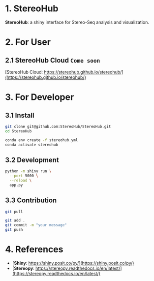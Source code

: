 # 1. StereoHub

**StereoHub**: a shiny interface for Stereo-Seq analysis and visualization.

# 2. For User

## 2.1 StereoHub Cloud `Come soon`

[StereoHub Cloud: https://stereohub.github.io/stereohub/](https://stereohub.github.io/stereohub/)

# 3. For Developer

## 3.1 Install

```bash
git clone git@github.com:StereoHub/StereoHub.git
cd StereoHub

conda env create -f stereohub.yml
conda activate stereohub
```

## 3.2 Development

```bash
python -m shiny run \
  --port 5000 \
  --reload \
  app.py
```

## 3.3 Contribution

```bash
git pull

git add .
git commit -m "your message"
git push
```

# 4. References

- [**Shiny**: https://shiny.posit.co/py/](https://shiny.posit.co/py/)
- [**Stereopy**: https://stereopy.readthedocs.io/en/latest/](https://stereopy.readthedocs.io/en/latest/)
